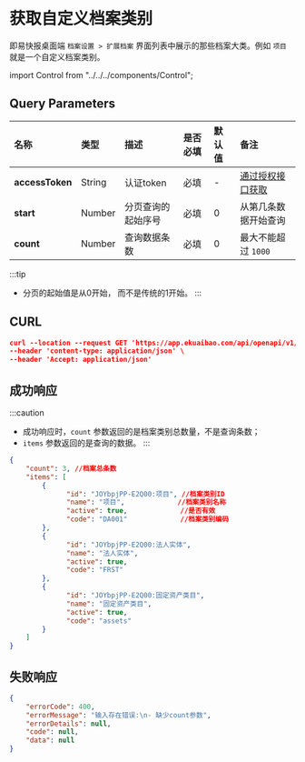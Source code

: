 # 获取自定义档案类别
即易快报桌面端 `档案设置 > 扩展档案` 界面列表中展示的那些档案大类。例如 `项目` 就是一个自定义档案类别。

import Control from "../../../components/Control";

<Control
method="GET"
url="/api/openapi/v1/dimensions"
/>

## Query Parameters

| 名称 | 类型 | 描述 | 是否必填 | 默认值 | 备注 |
| :--- | :--- | :--- | :--- |:--- | :--- |
| **accessToken** | String  | 认证token	     | 必填  | - | [通过授权接口获取](/docs/open-api/getting-started/auth) |
| **start**       | Number  | 分页查询的起始序号 | 必填 |  0 | 从第几条数据开始查询 |
| **count**       | Number  | 查询数据条数      | 必填 |  0 | 最大不能超过 `1000` |

:::tip
- 分页的起始值是从0开始， 而不是传统的1开始。
:::

## CURL
```json
curl --location --request GET 'https://app.ekuaibao.com/api/openapi/v1/dimensions?accessToken=hQgbxfJnlElc00&start=0&count=100' \
--header 'content-type: application/json' \
--header 'Accept: application/json'
```

## 成功响应
:::caution
- 成功响应时，`count` 参数返回的是档案类别总数量，不是查询条数；
- `items` 参数返回的是查询的数据。
:::

```json
{
    "count": 3, //档案总条数
    "items": [
        {
              "id": "JOYbpjPP-E2Q00:项目", //档案类别ID
              "name": "项目",	            //档案类别名称
              "active": true,	          //是否有效
              "code": "DA001"	          //档案类别编码
        },
        {
              "id": "JOYbpjPP-E2Q00:法人实体",
              "name": "法人实体",
              "active": true,
              "code": "FRST"
        },
        {
              "id": "JOYbpjPP-E2Q00:固定资产类目",
              "name": "固定资产类目",
              "active": true,
              "code": "assets"
        }
    ]
}
```

## 失败响应
```json
{
    "errorCode": 400,
    "errorMessage": "输入存在错误:\n- 缺少count参数",
    "errorDetails": null,
    "code": null,
    "data": null
}
```